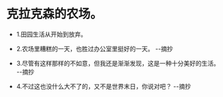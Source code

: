 # 克拉克森的农场。

- 1.田园生活从开始到放弃。

- 2.农场里糟糕的一天，也胜过办公室里挺好的一天。 --摘抄

- 3.尽管有这样那样的不如意，但我还是渐渐发现，这是一种十分美好的生活。 --摘抄

- 4.不过这也没什么大不了的，又不是世界末日，你说对吧？ --摘抄
